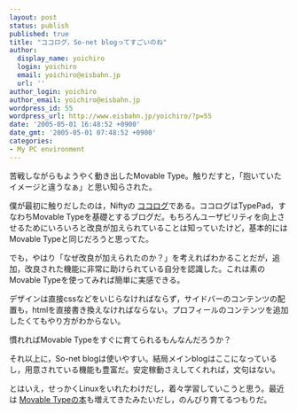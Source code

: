 ```yaml
---
layout: post
status: publish
published: true
title: "ココログ，So-net blogってすごいのね"
author:
  display_name: yoichiro
  login: yoichiro
  email: yoichiro@eisbahn.jp
  url: ''
author_login: yoichiro
author_email: yoichiro@eisbahn.jp
wordpress_id: 55
wordpress_url: http://www.eisbahn.jp/yoichiro/?p=55
date: '2005-05-01 16:48:52 +0900'
date_gmt: '2005-05-01 07:48:52 +0900'
categories:
- My PC environment
---
```


苦戦しながらもようやく動き出したMovable Type。触りだすと，「抱いていたイメージと違うなぁ」と思い知らされた。

僕が最初に触りだしたのは，Niftyの
[ココログ](http://www.cocolog-nifty.com/)である。ココログはTypePad，すなわちMovable Typeを基礎とするブログだ。もちろんユーザビリティを向上させるためにいろいろと改良が加えられていることは知っていたけど，基本的にはMovable Typeと同じだろうと思ってた。

でも，やはり「なぜ改良が加えられたのか？」を考えればわかることだが，追加，改良された機能に非常に助けられている自分を認識した。これは素のMovable Typeを使ってみれば簡単に実感できる。

デザインは直接cssなどをいじらなければならず，サイドバーのコンテンツの配置も，htmlを直接書き換えなければならない。プロフィールのコンテンツを追加したくてもやり方がわからない。

慣れればMovable Typeをすぐに育てられるもんなんだろうか？

それ以上に，So-net blogは使いやすい。結局メインblogはここになっているし，用意されている機能も豊富だ。安定稼動さえしてくれれば，文句はない。

とはいえ，せっかくLinuxをいれたわけだし，着々学習していこうと思う。最近は
[Movable Typeの本](http://www.amazon.co.jp/exec/obidos/search-handle-url/index=books-jp&field-keywords=Movable%20Type/ref=xs_ap_l_xgl14/250-1847423-4325036)も増えてきたみたいだし，のんびり育てるつもりだ。
